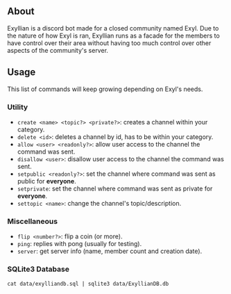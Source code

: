 ## About
Exyllian is a discord bot made for a closed community named Exyl. Due to the nature of how Exyl is ran, Exyllian runs as a facade for the members to have control over their area without having too much control over other aspects of the community's server.
## Usage
This list of commands will keep growing depending on Exyl's needs.
### Utility
- `create <name> <topic?> <private?>`: creates a channel within your category.
- `delete <id>`: deletes a channel by id, has to be within your category.
- `allow <user> <readonly?>`: allow user access to the channel the command was sent.
- `disallow <user>`: disallow user access to the channel the command was sent.
- `setpublic <readonly?>`: set the channel where command was sent as public for **everyone**.
- `setprivate`: set the channel where command was sent as private for **everyone**.
- `settopic <name>`: change the channel's topic/description.
### Miscellaneous
- `flip <number?>`: flip a coin (or more).
- `ping`: replies with pong (usually for testing).
- `server`: get server info (name, member count and creation date).
### SQLite3 Database
`cat data/exylliandb.sql | sqlite3 data/ExyllianDB.db`
